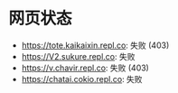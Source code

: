 # 网页状态
- https://tote.kaikaixin.repl.co: 失败 (403)
- https://V2.sukure.repl.co: 失败
- https://v.chavir.repl.co: 失败 (403)
- https://chatai.cokio.repl.co: 失败
